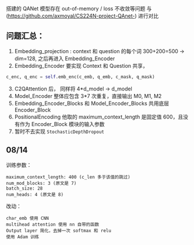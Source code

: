 搭建的 QANet 模型存在 out-of-memory / loss 不收敛等问题
与 (https://github.com/axmoyal/CS224N-project-QAnet-) 进行对比

## 问题汇总：

1. Embedding_projection : context 和 question 的每个词 300+200=500 -> dim=128, 之后再进入 Embedding_Encoder
2. Embedding_Encoder 要实现 Context 和 Question 共享，

```python
c_enc, q_enc = self.emb_enc(c_emb, q_emb, c_mask, q_mask)
```

3. C2QAttention 后， 同样将 4\*d_model -> d_model
4. Model_Encoder 整体应包含 3\*7 次重复，直接输出 M0, M1, M2
5. Embedding_Encoder_Blocks 和 Model_Encoder_Blocks 共用底层 Encoder_Block
6. PositionalEncoding 他取的 maximum_context_length 是固定值 600，且没有作为 Encoder_Block 模块的输入参数
7. 暂时不去实现 `StochasticDepthDropout`

## 08/14

训练参数：

    maximum_context_length: 400 (c_len 多于该值的跳过)
    num_mod_blocks: 3 (原文是 7)
    batch_size: 28
    num_heads: 4 (原文是 8)

改动：

    char_emb 使用 CNN
    multihead attention 使用 nn 自带的函数
    Output layer 简化，去掉一次 softmax 和 relu
    使用 Adam 训练
